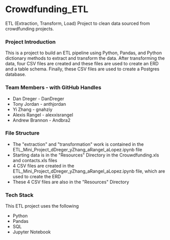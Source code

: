 # Crowdfunding_ETL
ETL (Extraction, Transform, Load) Project to clean data sourced from crowdfunding projects. 

### Project Introduction
This is a project to build an ETL pipeline using Python, Pandas, and Python dictionary methods to extract and transform the data. After transforming the data, four CSV files are created and these files are used to create an ERD and a table schema. Finally, these CSV files are used to create a Postgres database.

### Team Members - with GitHub Handles
* Dan Dreger - DanDreger
* Tony Jordan - anthjordan
* Yi Zhang - gnahziy
* Alexis Rangel - alexxisrangel
* Andrew Brannon - Andbra2

### File Structure
* The "extraction" and "transformation" work is contained in the ETL_Mini_Project_dDreger_yZhang_aRangel_aLopez.ipynb file
* Starting data is in the "Resources" Directory in the Crouwdfunding.xls and contacts.xls files
* 4 CSV files are created in the ETL_Mini_Project_dDreger_yZhang_aRangel_aLopez.ipynb file, which are used to create the ERD
* These 4 CSV files are also in the "Resources" Directory

### Tech Stack
This ETL project uses the following
* Python
* Pandas
* SQL
* Jupyter Notebook

